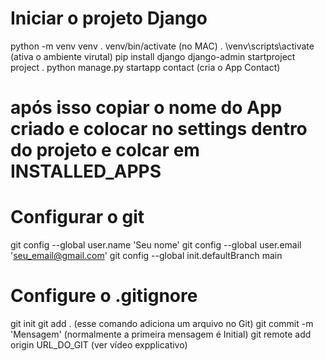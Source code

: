 # Iniciar o projeto Django

python -m venv venv
. venv/bin/activate (no MAC)
. \venv\scripts\activate (ativa o ambiente virutal)
pip install django
django-admin startproject project .
python manage.py startapp contact (cria o App Contact)
# após isso copiar o nome do App criado e colocar no settings dentro do projeto e colcar em INSTALLED_APPS

# Configurar o git

git config --global user.name 'Seu nome'
git config --global user.email 'seu_email@gmail.com'
git config --global init.defaultBranch main
# Configure o .gitignore
git init
git add . (esse comando adiciona um arquivo no Git)
git commit -m 'Mensagem' (normalmente a primeira mensagem é Initial)
git remote add origin URL_DO_GIT (ver vídeo expplicativo)